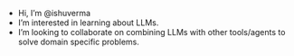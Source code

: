 - Hi, I’m @ishuverma
- I’m interested in learning about LLMs.
- I’m looking to collaborate on combining LLMs with other tools/agents to solve domain specific problems.

<!---
ishuverma/ishuverma is a ✨ special ✨ repository because its `README.md` (this file) appears on your GitHub profile.
You can click the Preview link to take a look at your changes.
--->
